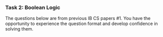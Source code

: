 ### Task 2:  Boolean Logic


The questions below are from previous IB CS papers #1. You have the opportunity to experience the question format and develop confidence in solving them. 
